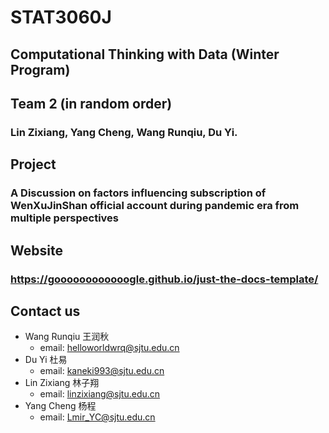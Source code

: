 # STAT3060J
## Computational Thinking with Data (Winter Program)
## Team 2 (in random order)
### Lin Zixiang, Yang Cheng, Wang Runqiu, Du Yi.
## Project

### A Discussion on factors influencing subscription of WenXuJinShan official account during pandemic era from multiple perspectives

## Website

### https://goooooooooooogle.github.io/just-the-docs-template/


## Contact us
- Wang Runqiu 王润秋 
  - email: helloworldwrq@sjtu.edu.cn
- Du Yi 杜易
  - email: kaneki993@sjtu.edu.cn
- Lin Zixiang 林子翔
  - email: linzixiang@sjtu.edu.cn
- Yang Cheng 杨程
  - email: Lmir_YC@sjtu.edu.cn
